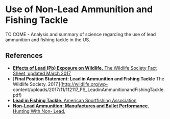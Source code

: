 # Use of Non-Lead Ammunition and Fishing Tackle

TO COME - Analysis and summary of science regarding the use of lead ammunition and fishing tackle in the US.

## References
- [**Effects of Lead (Pb) Exposure on Wildlife.** The Wildlife Society Fact Sheet, updated March 2017](http://wildlife.org/wp-content/uploads/2017/05/FactSheet-Pb_FINAL.pdf)
- [**Final Position Statement: Lead in Ammunition and Fishing Tackle** The Wildlife Society. 2017.](http://wildlife.org/wp- content/uploads/2017/11/112117_PS_LeadinAmmunitionandFishingTackle.pdf)
- [**Lead in Fishing Tackle.** American Sportfishing Association](https://asafishing.org/advocacy_and_policy/legislative-action/lead-in-fishing-tackle/)
- [**Non-Lead Ammunition: Manufactures and Bullet Performance.** Hunting With Non- Lead.](http://www.huntingwithnonlead.org/ammoMain2015.html)

